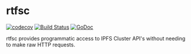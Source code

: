 # rtfsc



[![codecov](https://codecov.io/gh/RTradeLtd/rtfsc/branch/master/graph/badge.svg)](https://codecov.io/gh/RTradeLtd/rtfsc) [![Build Status](https://travis-ci.com/RTradeLtd/rtfsc.svg?branch=master)](https://travis-ci.com/RTradeLtd/rtfsc) [![GoDoc](https://godoc.org/github.com/RTradeLtd/rtfsc?status.svg)](https://godoc.org/github.com/RTradeLtd/rtfsc)



rtfsc provides programmatic access to IPFS Cluster API's without needing to make raw HTTP requests. 
